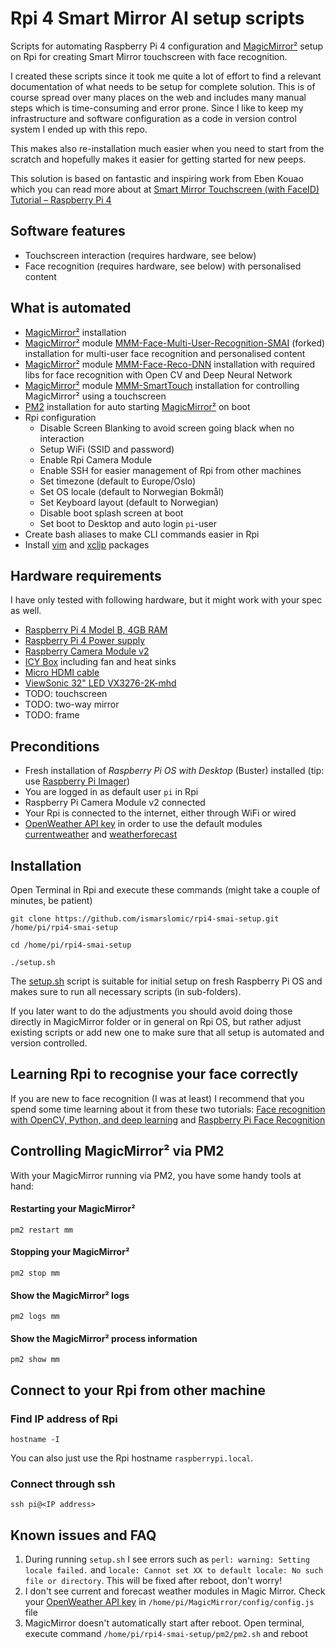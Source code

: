 # Rpi 4 Smart Mirror AI setup scripts
Scripts for automating Raspberry Pi 4 configuration and [MagicMirror²](https://magicmirror.builders/)
setup on Rpi for creating Smart Mirror touchscreen with face recognition.

I created these scripts since it took me quite a lot of effort to find a relevant documentation of 
what needs to be setup for complete solution. This is of course spread over many places on the 
web and includes many manual steps which is time-consuming and error prone. Since I like to keep my 
infrastructure and software configuration as a code in version control system I ended up with 
this repo. 

This makes also re-installation much easier when you need to start from the scratch and hopefully
makes it easier for getting started for new peeps.

This solution is based on fantastic and inspiring work from 
Eben Kouao which you can read more about at 
[Smart Mirror Touchscreen (with FaceID) Tutorial – Raspberry Pi 4](https://smartbuilds.io/smart-mirror-touchscreen-raspberry-pi/)

## Software features
- Touchscreen interaction (requires hardware, see below)
- Face recognition (requires hardware, see below) with personalised content
  
## What is automated
- [MagicMirror²](https://magicmirror.builders/) installation
- [MagicMirror²](https://magicmirror.builders/) module 
  [MMM-Face-Multi-User-Recognition-SMAI](https://github.com/ismarslomic/MMM-Face-Multi-User-Recognition-SMAI) (forked)
  installation for multi-user face recognition and personalised content
- [MagicMirror²](https://magicmirror.builders/) module [MMM-Face-Reco-DNN](https://github.com/nischi/MMM-Face-Reco-DNN)
  installation with required libs for face recognition with Open CV and Deep Neural Network
- [MagicMirror²](https://magicmirror.builders/) module [MMM-SmartTouch](https://github.com/EbenKouao/MMM-SmartTouch)
  installation for controlling MagicMirror² using a touchscreen
- [PM2](https://pm2.io/) installation for auto starting [MagicMirror²](https://magicmirror.builders/) on boot
- Rpi configuration
  - Disable Screen Blanking to avoid screen going black when no interaction
  - Setup WiFi (SSID and password)
  - Enable Rpi Camera Module
  - Enable SSH for easier management of Rpi from other machines
  - Set timezone (default to Europe/Oslo)
  - Set OS locale (default to Norwegian Bokmål)
  - Set Keyboard layout (default to Norwegian)
  - Disable boot splash screen at boot
  - Set boot to Desktop and auto login `pi`-user
- Create bash aliases to make CLI commands easier in Rpi
- Install [vim](https://www.vim.org/) and [xclip](https://github.com/astrand/xclip) packages

## Hardware requirements
I have only tested with following hardware, but it might work with
your spec as well.
- [Raspberry Pi 4 Model B, 4GB RAM](https://www.komplett.no/product/1133779/datautstyr/pc-komponenter/hovedkort/integrert-cpu/raspberry-pi-4-model-b-4gb-ram)
- [Raspberry Pi 4 Power supply](https://www.komplett.no/product/1133588/datautstyr/pc-komponenter/hovedkort/tilbehoer/raspberry-pi-4-stroemadapter-usb-c)
- [Raspberry Camera Module v2](https://www.kjell.com/no/produkter/data/raspberry-pi/raspberry-pi-kameramodul-v2-p88053)  
- [ICY Box](https://www.komplett.no/product/1140767/datautstyr/pc-komponenter/hovedkort/tilbehoer/icy-box-clear-acrylic-and-frameless-case) including fan and heat sinks
- [Micro HDMI cable](https://www.kjell.com/no/produkter/lyd-og-bilde/kabler-og-adaptere/hdmi/micro-hdmi/micro-hdmi-kabel-high-speed-2-m-p98652)
- [ViewSonic 32" LED VX3276-2K-mhd](https://www.komplett.no/product/1018397)
- TODO: touchscreen
- TODO: two-way mirror
- TODO: frame

## Preconditions
- Fresh installation of _Raspberry Pi OS with Desktop_ (Buster) installed (tip: use [Raspberry Pi Imager](https://www.raspberrypi.org/software/))
- You are logged in as default user `pi` in Rpi
- Raspberry Pi Camera Module v2 connected
- Your Rpi is connected to the internet, either through WiFi or wired  
- [OpenWeather API key](https://home.openweathermap.org/api_keys) in order to use the default 
  modules [currentweather](https://docs.magicmirror.builders/modules/currentweather.html)
  and [weatherforecast](https://docs.magicmirror.builders/modules/weatherforecast.html)

## Installation
Open Terminal in Rpi and execute these commands (might take a couple of minutes, be patient)
````shell
git clone https://github.com/ismarslomic/rpi4-smai-setup.git /home/pi/rpi4-smai-setup

cd /home/pi/rpi4-smai-setup

./setup.sh
````
The [setup.sh](./setup.sh) script is suitable for initial setup on fresh Raspberry Pi OS and makes 
sure to run all necessary scripts (in sub-folders).

If you later want to do the adjustments you should avoid doing those directly in MagicMirror folder
or in general on Rpi OS, but rather adjust existing scripts or add new one to make sure that all
setup is automated and version controlled.

## Learning Rpi to recognise your face correctly
If you are new to face recognition (I was at least) I recommend that you spend some time learning about it
from these two tutorials: [Face recognition with OpenCV, Python, and deep learning](https://www.pyimagesearch.com/2018/06/18/face-recognition-with-opencv-python-and-deep-learning/)
and [Raspberry Pi Face Recognition](https://www.pyimagesearch.com/2018/06/25/raspberry-pi-face-recognition/)

## Controlling MagicMirror² via PM2
With your MagicMirror running via PM2, you have some handy tools at hand:
#### Restarting your MagicMirror²
````shell
pm2 restart mm
````
#### Stopping your MagicMirror²
````shell
pm2 stop mm
````
#### Show the MagicMirror² logs
````shell
pm2 logs mm
````
#### Show the MagicMirror² process information
````shell
pm2 show mm
````

## Connect to your Rpi from other machine
### Find IP address of Rpi
`````shell
hostname -I
`````

You can also just use the Rpi hostname `raspberrypi.local`.

### Connect through ssh
`````shell
ssh pi@<IP address>
`````

## Known issues and FAQ
1. During running `setup.sh` I see errors such as `perl: warning: Setting locale failed.` and `locale: Cannot set XX to default locale: No such file or directory`.
This will be fixed after reboot, don't worry!
2. I don't see current and forecast weather modules in Magic Mirror. Check your [OpenWeather API key](https://home.openweathermap.org/api_keys) in `/home/pi/MagicMirror/config/config.js` file
3. MagicMirror doesn't automatically start after reboot. Open terminal, execute command `/home/pi/rpi4-smai-setup/pm2/pm2.sh` and reboot